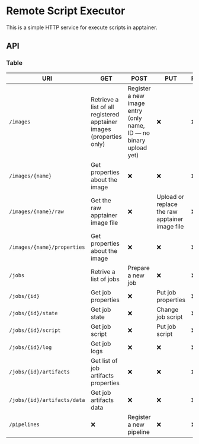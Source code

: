 # Remote Script Executor
This is a simple HTTP service for execute scripts in apptainer.
## API
### Table
| URI | GET | POST | PUT | PATCH | DELETE |
| --- | --- | --- | --- | --- | --- |
| `/images` | Retrieve a list of all registered apptainer images (properties only) | Register a new image entry (only name, ID — no binary upload yet) | ❌| ❌| ❌|
| `/images/{name}` | Get properties about the image | ❌ | ❌ | ❌ | Delete the image |
| `/images/{name}/raw` | Get the raw apptainer image file | ❌ | Upload or replace the raw apptainer image file | ❌ | ❌ |
| `/images/{name}/properties` | Get properties about the image | ❌| ❌| ❌| ❌|
| `/jobs` | Retrive a list of jobs | Prepare a new job | ❌| ❌| ❌|
| `/jobs/{id}` | Get job properties | ❌| Put job properties | ❌| ❌|
| `/jobs/{id}/state` | Get job state | ❌| Change job script | ❌| ❌|
| `/jobs/{id}/script` | Get job script | ❌| Put job script | ❌| ❌|
| `/jobs/{id}/log` | Get job logs | ❌| ❌ | ❌| ❌|
| `/jobs/{id}/artifacts` | Get list of job artifacts properties | ❌| ❌ | ❌| Delete job artifacts |
| `/jobs/{id}/artifacts/data` | Get job artifacts data | ❌| ❌ | ❌| ❌|
| `/pipelines` | ❌| Register a new pipeline | ❌| ❌| ❌|
